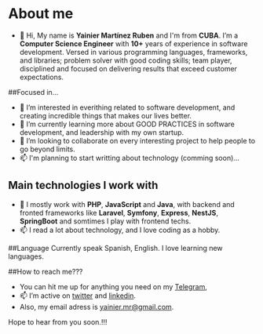 # About me
- 👋 Hi, My name is **Yainier Martínez Ruben** and I'm from **CUBA**. I’m a **Computer Science Engineer** with **10+** years of experience in software development. Versed in various programming languages, frameworks, and libraries; problem solver with good coding skills; team player, disciplined and focused on delivering results that exceed customer expectations.

##Focused in...
- 👀 I’m interested in everithing related to software development, and creating incredible things that makes our lives better.
- 🌱 I’m currently learning more about GOOD PRACTICES in software development, and leadership with my own startup.
- 💞️ I’m looking to collaborate on every interesting project to help people to go beyond limits.
- 📫 I'm planning to start writting about technology (comming soon)...

## Main technologies I work with
- 👀 I mostly work with **PHP**, **JavaScript** and **Java**, with backend and fronted frameworks like **Laravel**, **Symfony**, **Express**, **NestJS**, **SpringBoot** and somtimes I play with frontend techs.
- 📫 I read a lot about technology, and I love coding as a hobby.

##Language
Currently speak Spanish, English. I love learning new languages.

##How to reach me???
- You can hit me up for anything you need on my [Telegram](https://t.me/yainiermr),
- 📫 I’m active on [twitter](@yainiermr) and [linkedin](https://www.linkedin.com/in/yainiermr).
- Also, my email adress is yainier.mr@gmail.com.

Hope to hear from you soon.!!!
<!---
yruben/yruben is a ✨ special ✨ repository because its `README.md` (this file) appears on your GitHub profile.
You can click the Preview link to take a look at your changes.
--->
